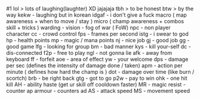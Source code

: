 #1
lol > lots of laughing(laughter)
XD
jajajaja
tbh > to be honest
btw > by the way
kekw - laughing but in korean 
idgaf - i don't give a fuck
macro ( map awareness + when to move / stay )
micro ( champ awareness + combos skill + tricks )
warding - vision - fog of war ( FoW)
npc - non player character
cc - crowd control
fps - frames per second
istg - i swear to god
hp - health points
mp - magic / mana points
nj - nice job
gj - good job
gg - good game
lfg - looking for group
bm - bad manner
kys - kill your-self
dc - dis-connected
f2p - free to play
ngl - not gonna lie
afk - away from keyboard
ff - forfeit
aoe - area of effect 
yw - your welcome
dps - damage per sec (defines the intensity of damage done / taken)
apm - action per minute ( defines how hard the champ is )
dot - damage over time (like burn / scortch)
brb - be right back
gtg - got to go
p2w - pay to win
ohk - one hit kill
AH - ability haste (get ur skill off cooldown faster)
MR - magic resist - counter ap
armour - counters ad
AS - attack speed
MS - movement speed
